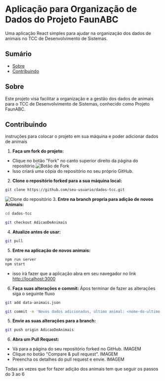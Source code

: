 # Aplicação para Organização de Dados do Projeto FaunABC

Uma aplicação React simples para ajudar na organização dos dados de animais no TCC de Desenvolvimento de Sistemas.

## Sumário

- [Sobre](#sobre)
- [Contribuindo](#contribuindo)

## Sobre

Este projeto visa facilitar a organização e a gestão dos dados de animais para o TCC de Desenvolvimento de Sistemas, conhecido como Projeto FaunABC.


## Contribuindo

instruções para colocar o projeto em sua máquina e poder adicionar dados de animais
1. **Faça um fork do projeto:**
- Clique no botão "Fork" no canto superior direito da página do repositório.![Botão de Fork](https://github.com/Leticia-Emily-Moraes/dados-tcc/assets/95486245/69bd3a3c-ded9-4ee2-a7c3-ab89d2bb0042)
- Isso criará uma cópia do repositório no seu próprio GitHub.
2. **Clone o repositório forked para a sua máquina local:**
```sh
git clone https://github.com/seu-usuario/dados-tcc.git
```
![Clone do repositório](https://github.com/Leticia-Emily-Moraes/dados-tcc/assets/95486245/0b438dfd-8ec1-402f-b478-83fb67e54897)
3. **Entre na branch propria para adição de novos Animais:**

```sh
cd dados-tcc

git checkout AdicaoDeAnimais
```

4. **Atualize antes de usar:**

```sh
git pull

```

5. **Entre na aplicação de novos animais:**
```sh
npm run server
npm start
```
- isso irá fazer que a aplicação abra em seu navegador no link [http://localhost:3000](http://localhost:3000)

6. **Faça suas alterações e commit:**
Ápos terminar de fazer as alterações siga o seguinte fluxo
```sh
git add data-animais.json
```
```sh
git commit -m 'Novos dados adicionados, último animal: <nome-do-ultimo animal-adicionado>'
```
5. **Envie as suas alterações para a branch:**

```sh
git push origin AdicaoDeAnimais
```

6. **Abra um Pull Request:**

- Vá para a página do seu repositório forked no GitHub.
IMAGEM
- Clique no botão "Compare & pull request".
IMAGEM
- Preencha os detalhes do pull request e envie.
IMAGEM

Todas as vezes que for fazer adição dos animais tem que seguir os passos do 3 ao 6

